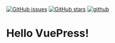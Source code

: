 [![GitHub issues](https://img.shields.io/github/issues/tuojinhui/tuojinhui.github.io)](https://github.com/tuojinhui/tuojinhui.github.io/issues)
[![GitHub stars](https://img.shields.io/github/stars/tuojinhui/tuojinhui.github.io)](https://github.com/tuojinhui/tuojinhui.github.io/stargazers)
[![github](https://img.shields.io/badge/github-snowdreams1006-brightgreen.svg)](https://github.com/snowdreams1006)

# Hello VuePress!
